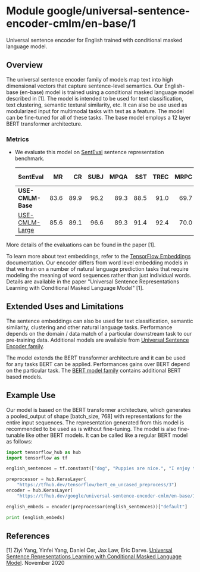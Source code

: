 # Module google/universal-sentence-encoder-cmlm/en-base/1

Universal sentence encoder for English trained with conditional masked language
model.

<!-- asset-path: internal -->
<!-- module-type: text-embedding -->
<!-- fine-tunable: true -->
<!-- format: saved_model_2 -->
<!-- language: en -->
<!-- network-architecture: Transformer -->
<!-- dataset: CommonCrawl -->
<!-- dataset: Wikipedia -->

## Overview

The universal sentence encoder family of models map text into high dimensional
vectors that capture sentence-level semantics. Our English-base (en-base) model
is trained using a conditional masked language model described in [1]. The model
is intended to be used for text classification, text clustering, semantic
textural similarity, etc. It can also be use used as modularized input for
multimodal tasks with text as a feature. The model can be fine-tuned for all of
these tasks. The base model employs a 12 layer BERT transformer architecture.

### Metrics

*   We evaluate this model on
    [SentEval](https://github.com/facebookresearch/SentEval) sentence representation
    benchmark.

    | SentEval                                                                           | MR   | CR   | SUBJ | MPQA | SST  | TREC | MRPC | SICK-E | SICK-R | Avg  |
    | :--------------------------------------------------------------------------------- | ---: | ---: | ---: | ---: | ---: | ---: | ---: | -----: | -----: | ---: |
    | **USE-CMLM-Base**                                                                  | 83.6 | 89.9 | 96.2 | 89.3 | 88.5 | 91.0 | 69.7 | 82.3   | 83.4   | 86.0 |
    | [USE-CMLM-Large](https://tfhub.dev/google/universal-sentence-encoder-cmlm/large/1) | 85.6 | 89.1 | 96.6 | 89.3 | 91.4 | 92.4 | 70.0 | 82.2   | 84.5   | 86.8 |

More details of the evaluations can be found in the paper [1].

To learn more about text embeddings, refer to the
[TensorFlow Embeddings](https://www.tensorflow.org/guide/embedding)
documentation. Our encoder differs from word level embedding models in that we
train on a number of natural language prediction tasks that require modeling the
meaning of word sequences rather than just individual words. Details are
available in the paper "Universal Sentence Representations Learning with
Conditional Masked Language Model" [1].

## Extended Uses and Limitations

The sentence embeddings can also be used for text classification, semantic
similarity, clustering and other natural language tasks. Performance depends on
the domain / data match of a particular downstream task to our pre-training
data. Additional models are available from
[Universal Sentence Encoder family](https://tfhub.dev/google/collections/universal-sentence-encoder/1).

The model extends the BERT transformer architecture and it can be used for any
tasks BERT can be applied. Performances gains over BERT depend on the particular
task. The [BERT model family](https://tfhub.dev/google/collections/bert/1)
contains additional BERT based models.

## Example Use

Our model is based on the BERT transformer architecture, which generates a
pooled_output of shape [batch_size, 768] with representations for the entire
input sequences. The representation generated from this model is recommended to
be used as is without fine-tuning. The model is also fine-tunable like other
BERT models. It can be called like a regular BERT model as follows:

```python
import tensorflow_hub as hub
import tensorflow as tf

english_sentences = tf.constant(["dog", "Puppies are nice.", "I enjoy taking long walks along the beach with my dog."])

preprocessor = hub.KerasLayer(
    "https://tfhub.dev/tensorflow/bert_en_uncased_preprocess/3")
encoder = hub.KerasLayer(
    "https://tfhub.dev/google/universal-sentence-encoder-cmlm/en-base/1")

english_embeds = encoder(preprocessor(english_sentences))["default"]

print (english_embeds)
```

## References

[1] Ziyi Yang, Yinfei Yang, Daniel Cer, Jax Law, Eric Darve. [Universal Sentence
Representations Learning with Conditional Masked Language
Model](https://openreview.net/forum?id=WDVD4lUCTzU). November 2020
